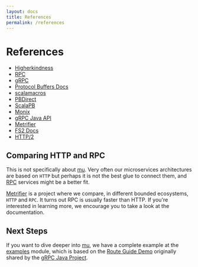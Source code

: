 ```yaml
---
layout: docs
title: References
permalink: /references
---
```


# References

* [Higherkindness](http://higherkindness.io/)
* [RPC](https://en.wikipedia.org/wiki/Remote_procedure_call)
* [gRPC](https://grpc.io/)
* [Protocol Buffers Docs](https://developers.google.com/protocol-buffers/docs/overview)
* [scalamacros](https://github.com/scalamacros/paradise)
* [PBDirect](https://github.com/btlines/pbdirect)
* [ScalaPB](https://scalapb.github.io/)
* [Monix](https://monix.io)
* [gRPC Java API](https://grpc.io/grpc-java/javadoc/)
* [Metrifier](https://github.com/47deg/metrifier)
* [FS2 Docs](https://github.com/functional-streams-for-scala/fs2)
* [HTTP/2](https://http2.github.io/)

## Comparing HTTP and RPC

This is not specifically about [mu]. Very often our microservices architectures are based on `HTTP` but perhaps it is not the best glue to connect them, and [RPC] services might be a better fit.

[Metrifier] is a project where we compare, in different bounded ecosystems, `HTTP` and `RPC`. It turns out RPC is usually faster than HTTP. If you're interested in learning more, we encourage you to take a look at the documentation.

## Next Steps

If you want to dive deeper into [mu], we have a complete example at the [examples] module, which is based on the [Route Guide Demo](https://grpc.io/docs/tutorials/basic/java.html#generating-client-and-server-code) originally shared by the [gRPC Java Project](https://github.com/grpc/grpc-java/tree/6ea2b8aacb0a193ac727e061bc228b40121460e3/examples/src/main/java/io/grpc/examples/routeguide).

[RPC]: https://en.wikipedia.org/wiki/Remote_procedure_call
[HTTP/2]: https://http2.github.io/
[gRPC]: https://grpc.io/
[mu]: https://github.com/higherkindness/mu
[Java gRPC]: https://github.com/grpc/grpc-java
[JSON]: https://en.wikipedia.org/wiki/JSON
[gRPC guide]: https://grpc.io/docs/guides/
[PBDirect]: https://github.com/btlines/pbdirect
[scalamacros]: https://github.com/scalamacros/paradise
[Monix]: https://monix.io/
[cats-effect]: https://github.com/typelevel/cats-effect
[Metrifier]: https://github.com/47deg/metrifier
[examples]: https://github.com/higherkindness/mu/tree/master/modules/examples

